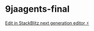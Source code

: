 # 9jaagents-final

[Edit in StackBlitz next generation editor ⚡️](https://stackblitz.com/~/github.com/MrBloomguy/9jaagents-final)